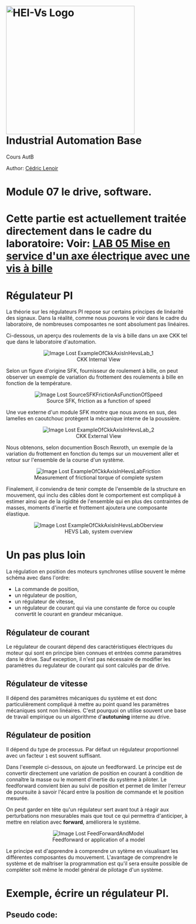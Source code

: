 <h1 align="left">
  <br>
  <img src="./img/hei-en.png" alt="HEI-Vs Logo" width="350">
  <br>
  Industrial Automation Base
  <br>
</h1>

Cours AutB

Author: [Cédric Lenoir](mailto:cedric.lenoir@hevs.ch)

# Module 07 le drive, software.

# Cette partie est actuellement traitée directement dans le cadre du laboratoire: Voir: [LAB 05 Mise en service d'un axe électrique avec une vis à bille](https://github.com/hei-synd-autb/autb-lab-05)

# Régulateur PI
La théorie sur les régulateurs PI repose sur certains principes de linéarité des signaux. Dans la réalité, comme nous pouvons le voir dans le cadre du laboratoire, de nombreuses composantes ne sont absolument pas linéaires.

Ci-dessous, un aperçu des roulements de la vis à bille dans un axe CKK tel que dans le laboratoire d'automation.

<figure align="center">
    <img src="./SpeedRegulation/ExampleOfCkkAxisInHevsLab_1.png"
         alt="Image Lost ExampleOfCkkAxisInHevsLab_1">
    <figcaption>CKK Internal View</figcaption>
</figure>

Selon un figure d'origine SFK, fournisseur de roulement à bille, on peut observer un exemple de variation du frottement des roulements à bille en fonction de la température.

<figure align="center">
    <img src="./SpeedRegulation/SourceSFKFrictionAsFunctionOfSpeed.png"
         alt="Image Lost SourceSFKFrictionAsFunctionOfSpeed">
    <figcaption>Source SFK, friction as a function of speed</figcaption>
</figure>

Une vue externe d'un module SFK montre que nous avons en sus, des lamelles en caoutchouc protègent la mécanique interne de la poussière.

<figure align="center">
    <img src="./SpeedRegulation/ExampleOfCkkAxisInHevsLab_2.png"
         alt="Image Lost ExampleOfCkkAxisInHevsLab_2">
    <figcaption>CKK External View</figcaption>
</figure>

Nous obtenons, selon documention Bosch Rexroth, un exemple de la variation du frottement en fonction du temps sur un mouvement aller et retour sur l'ensemble de la course d'un système.

<figure align="center">
    <img src="./SpeedRegulation/ExampleOfCkkAxisInHevsLabFriction.png"
         alt="Image Lost ExampleOfCkkAxisInHevsLabFriction">
    <figcaption>Measurement of frictional torque of complete system</figcaption>
</figure>

Finalement, il conviendra de tenir compte de l'ensemble de la structure en mouvement, qui inclu des câbles dont le comportement est compliqué à estimer ainsi que de la rigidité de l'ensemble qui en plus des contraintes de masses, moments d'inertie et frottement ajoutera une composante élastique.

<figure align="center">
    <img src="./SpeedRegulation/ExampleOfCkkAxisInHevsLabOberview.jpg"
         alt="Image Lost ExampleOfCkkAxisInHevsLabOberview">
    <figcaption>HEVS Lab, system overview</figcaption>
</figure>

# Un pas plus loin
La régulation en position des moteurs synchrones utilise souvent le même schéma avec dans l'ordre:
- La commande de position,
- un régulateur de position,
- un régulateur de vitesse,
- un régulateur de courant qui via une constante de force ou couple convertit le courant en grandeur mécanique.

## Régulateur de courant
Le régulateur de courant dépend des caractéristiques électriques du moteur qui sont en principe bien connues et entrées comme paramètres dans le drive. Sauf exception, il n'est pas nécessaire de modifier les paramètres du regulateur de courant qui sont calculés par de drive.

## Régulateur de vitesse
Il dépend des paramètres mécaniques du système et est donc particulièrement compliqué à mettre au point quand les paramètres mécaniques sont non linéaires. C'est pourquoi on utilise souvent une base de travail empirique ou un algorithme d'**autotuning** interne au drive.

## Régulateur de position
Il dépend du type de processus. Par défaut un régulateur proportionnel avec un facteur ``1`` est souvent suffisant. 

Dans l'exemple ci-dessous, on ajoute un feedforward.
Le principe est de convertir directement une variation de position en courant à condition de connaître la masse ou le moment d'inertie du système à piloter. Le feedforward convient bien au suivi de position et permet de limiter l'erreur de poursuite à savoir l'écard entre la position de commande et le position mesurée.

On peut garder en tête qu'un régulateur sert avant tout à réagir aux perturbations non mesurables mais que tout ce qui permettra d'anticiper, à mettre en relation avec **forward**, améliorera le système.

<figure align="center">
    <img src="./SpeedRegulation/FeedForwardAndModel.png"
         alt="Image Lost FeedForwardAndModel">
    <figcaption>Feedforward or application of a model</figcaption>
</figure>

Le principe est d'apprendre à comprendre un sytème en visualisant les différentes composantes du mouvement. L'avantage de comprendre le système et de maîtriser la programmation est qu'il sera ensuite possible de compléter soit même le model général de pilotage d'un système.

# Exemple, écrire un régulateur PI.
## Pseudo code: